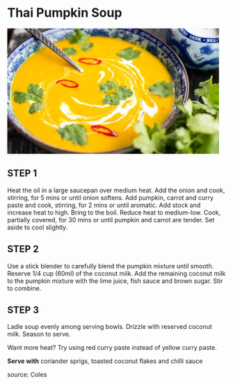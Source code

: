 # Thai Pumpkin Soup

![Thai Pumpkin soup](../.gitbook/assets/capture.png)

## STEP 1

Heat the oil in a large saucepan over medium heat. Add the onion and cook, stirring, for 5 mins or until onion softens. Add pumpkin, carrot and curry paste and cook, stirring, for 2 mins or until aromatic. Add stock and increase heat to high. Bring to the boil. Reduce heat to medium-low. Cook, partially covered, for 30 mins or until pumpkin and carrot are tender. Set aside to cool slightly.

## STEP 2

Use a stick blender to carefully blend the pumpkin mixture until smooth. Reserve 1/4 cup \(60ml\) of the coconut milk. Add the remaining coconut milk to the pumpkin mixture with the lime juice, fish sauce and brown sugar. Stir to combine.

## STEP 3

Ladle soup evenly among serving bowls. Drizzle with reserved coconut milk. Season to serve. 

Want more heat? Try using red curry paste instead of yellow curry paste.

**Serve with** coriander sprigs, toasted coconut flakes and chilli sauce

source: Coles

